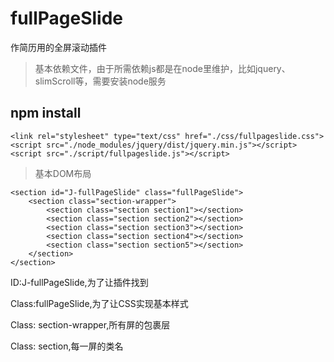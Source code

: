 # fullPageSlide
作简历用的全屏滚动插件

>基本依赖文件，由于所需依赖js都是在node里维护，比如jquery、slimScroll等，需要安装node服务

## npm install
```
<link rel="stylesheet" type="text/css" href="./css/fullpageslide.css">
<script src="./node_modules/jquery/dist/jquery.min.js"></script>
<script src="./script/fullpageslide.js"></script>
```

>基本DOM布局

```
<section id="J-fullPageSlide" class="fullPageSlide">
    <section class="section-wrapper">
        <section class="section section1"></section>
        <section class="section section2"></section>
        <section class="section section3"></section>
        <section class="section section4"></section>
        <section class="section section5"></section>
    </section>
</section>
```
ID:J-fullPageSlide,为了让插件找到

Class:fullPageSlide,为了让CSS实现基本样式

Class: section-wrapper,所有屏的包裹层

Class: section,每一屏的类名
